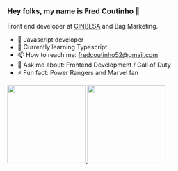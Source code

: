 ### Hey folks, my name is Fred Coutinho 👋

Front end developer at [CINBESA](http://www.cinbesa.com.br/) and Bag Marketing.

- 👾 Javascript developer
- 🌱 Currently learning Typescript
- 📫 How to reach me: fredcoutinho52@gmail.com
- 💬 Ask me about: Frontend Development / Call of Duty
- ⚡ Fun fact: Power Rangers and Marvel fan

 <div>
  <a href="https://github.com/fredcoutinho52">
  <img height="180em" src="https://github-readme-stats.vercel.app/api?username=fredcoutinho52&show_icons=true&theme=dark&include_all_commits=true"/>
  <img height="180em" src="https://github-readme-stats.vercel.app/api/top-langs/?username=fredcoutinho52&layout=compact&langs_count=7&theme=dark"/>
</div>
